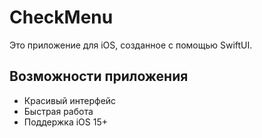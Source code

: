 # CheckMenu

Это приложение для iOS, созданное с помощью SwiftUI.


## Возможности приложения
- Красивый интерфейс
- Быстрая работа
- Поддержка iOS 15+